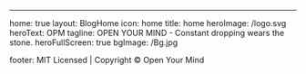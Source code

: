 ---
home: true
layout: BlogHome
icon: home
title: home
heroImage: /logo.svg
heroText: OPM
tagline: OPEN YOUR MIND - Constant dropping wears the stone.
heroFullScreen: true
bgImage: /Bg.jpg

footer: MIT Licensed | Copyright © Open Your Mind
